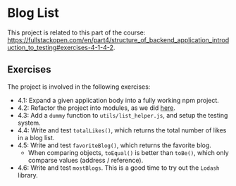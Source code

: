 
# Blog List

This project is related to this part of the course: https://fullstackopen.com/en/part4/structure_of_backend_application_introduction_to_testing#exercises-4-1-4-2.

## Exercises

The project is involved in the following exercises:
- 4.1: Expand a given application body into a fully working npm project.
- 4.2: Refactor the project into modules, as we did [here](https://fullstackopen.com/en/part4/structure_of_backend_application_introduction_to_testing#project-structure).
- 4.3: Add a `dummy` function to `utils/list_helper.js`, and setup the testing system.
- 4.4: Write and test `totalLikes()`, which returns the total number of likes in a blog list.
- 4.5: Write and test `favoriteBlog()`, which returns the favorite blog.
  - When comparing objects, `toEqual()` is better than `toBe()`, which only comparse values (address / reference).
- 4.6: Write and test `mostBlogs`. This is a good time to try out the `Lodash` library.